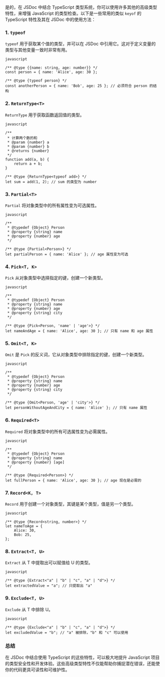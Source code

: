 是的，在 JSDoc 中结合 TypeScript 类型系统，你可以使用许多其他的高级类型特性，来增强 JavaScript 的类型检查。以下是一些常用的类似 `keyof` 的 TypeScript 特性及其在 JSDoc 中的使用方法：

### 1. **`typeof`**

`typeof` 用于获取某个值的类型，并可以在 JSDoc 中引用它。这对于定义变量的类型与其他变量一致时非常有用。

```
javascript

/** @type {{name: string, age: number}} */
const person = { name: 'Alice', age: 30 };

/** @type {typeof person} */
const anotherPerson = { name: 'Bob', age: 25 }; // 必须符合 person 的结构
```

### 2. **`ReturnType<T>`**

`ReturnType` 用于获取函数返回值的类型。

```
javascript

/**
 * 计算两个数的和
 * @param {number} a
 * @param {number} b
 * @returns {number}
 */
function add(a, b) {
    return a + b;
}

/** @type {ReturnType<typeof add>} */
let sum = add(1, 2); // sum 的类型为 number
```

### 3. **`Partial<T>`**

`Partial` 将对象类型中的所有属性变为可选属性。

```
javascript

/**
 * @typedef {Object} Person
 * @property {string} name
 * @property {number} age
 */

/** @type {Partial<Person>} */
let partialPerson = { name: 'Alice' }; // age 属性变为可选
```

### 4. **`Pick<T, K>`**

`Pick` 从对象类型中选择指定的键，创建一个新类型。

```
javascript

/**
 * @typedef {Object} Person
 * @property {string} name
 * @property {number} age
 * @property {string} city
 */

/** @type {Pick<Person, 'name' | 'age'>} */
let nameAndAge = { name: 'Alice', age: 30 }; // 只有 name 和 age 属性
```

### 5. **`Omit<T, K>`**

`Omit` 是 `Pick` 的反义词，它从对象类型中排除指定的键，创建一个新类型。

```
javascript

/**
 * @typedef {Object} Person
 * @property {string} name
 * @property {number} age
 * @property {string} city
 */

/** @type {Omit<Person, 'age' | 'city'>} */
let personWithoutAgeAndCity = { name: 'Alice' }; // 只有 name 属性
```

### 6. **`Required<T>`**

`Required` 将对象类型中的所有可选属性变为必需属性。

```
javascript

/**
 * @typedef {Object} Person
 * @property {string} name
 * @property {number} [age]
 */

/** @type {Required<Person>} */
let fullPerson = { name: 'Alice', age: 30 }; // age 现在是必需的
```

### 7. **`Record<K, T>`**

`Record` 用于创建一个对象类型，其键是某个类型，值是另一个类型。

```
javascript

/** @type {Record<string, number>} */
let nameToAge = {
    Alice: 30,
    Bob: 25,
};
```

### 8. **`Extract<T, U>`**

`Extract` 从 T 中提取出可以赋值给 U 的类型。

```
javascript

/** @type {Extract<"a" | "b" | "c", "a" | "d">} */
let extractedValue = "a"; // 只提取出 "a"
```

### 9. **`Exclude<T, U>`**

`Exclude` 从 T 中排除 U。

```
javascript

/** @type {Exclude<"a" | "b" | "c", "a" | "d">} */
let excludedValue = "b"; // "a" 被排除，"b" 和 "c" 可以使用
```

### 总结

在 JSDoc 中结合使用 TypeScript 的这些特性，可以极大地提升 JavaScript 项目的类型安全性和开发体验。这些高级类型特性不仅能帮助你捕捉潜在错误，还能使你的代码更具可读性和可维护性。
